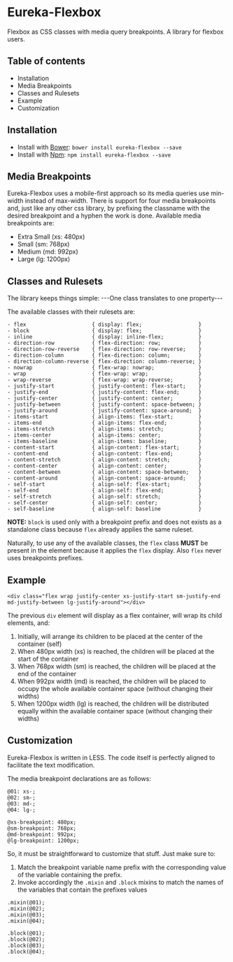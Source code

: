 # Eureka-Flexbox

Flexbox as CSS classes with media query breakpoints. A library for flexbox users.

## Table of contents

- Installation
- Media Breakpoints
- Classes and Rulesets
- Example
- Customization

## Installation

- Install with [Bower](https://bower.io/): `bower install eureka-flexbox --save`
- Install with [Npm](https://npmjs.com/): `npm install eureka-flexbox --save`

## Media Breakpoints

Eureka-Flexbox uses a mobile-first approach so its media queries use min-width instead of max-width. There is support for four media breakpoints and, just like any other css library, by prefixing the classname with the desired breakpoint and a hyphen the work is done. Available media breakpoints are:

 - Extra Small (xs: 480px)
 - Small (sm: 768px)
 - Medium (md: 992px)
 - Large (lg: 1200px)

## Classes and Rulesets

The library keeps things simple: ---One class translates to one property---

The available classes with their rulesets are:
```
- flex                     { display: flex;                  }
- block                    { display: flex;                  }
- inline                   { display: inline-flex;           }
- direction-row            { flex-direction: row;            }
- direction-row-reverse    { flex-direction: row-reverse;    }
- direction-column         { flex-direction: column;         }
- direction-column-reverse { flex-direction: column-reverse; }
- nowrap                   { flex-wrap: nowrap;              }
- wrap                     { flex-wrap: wrap;                }
- wrap-reverse             { flex-wrap: wrap-reverse;        }
- justify-start            { justify-content: flex-start;    }
- justify-end              { justify-content: flex-end;      }
- justify-center           { justify-content: center;        }
- justify-between          { justify-content: space-between; }
- justify-around           { justify-content: space-around;  }
- items-start              { align-items: flex-start;        }
- items-end                { align-items: flex-end;          }
- items-stretch            { align-items: stretch;           }
- items-center             { align-items: center;            }
- items-baseline           { align-items: baseline;          }
- content-start            { align-content: flex-start;      }
- content-end              { align-content: flex-end;        }
- content-stretch          { align-content: stretch;         }
- content-center           { align-content: center;          }
- content-between          { align-content: space-between;   }
- content-around           { align-content: space-around;    }
- self-start               { align-self: flex-start;         }
- self-end                 { align-self: flex-end;           }
- self-stretch             { align-self: stretch;            }
- self-center              { align-self: center;             }
- self-baseline            { align-self: baseline            }
```
**NOTE:** `block` is used only with a breakpoint prefix and does not exists as a standalone class because `flex` already applies the same ruleset.

Naturally, to use any of the available classes, the `flex` class **MUST** be present in the element because it applies the `flex` display. Also `flex` never uses breakpoints prefixes.

## Example

```
<div class="flex wrap justify-center xs-justify-start sm-justify-end md-justify-between lg-justify-around"></div>
```
The previous `div` element will display as a flex container, will wrap its child elements, and:
1. Initially, will arrange its children to be placed at the center of the container (self)
2. When 480px width (xs) is reached, the children will be placed at the start of the container
3. When 768px width (sm) is reached, the children will be placed at the end of the container
4. When 992px width (md) is reached, the children will be placed to occupy the whole available container space (without changing their widths)
5. When 1200px width (lg) is reached, the children will be distributed equally within the available container space (without changing their widths)

## Customization

Eureka-Flexbox is written in LESS. The code itself is perfectly aligned to facilitate the text modification.

The media breakpoint declarations are as follows:
```
@01: xs-;
@02: sm-;
@03: md-;
@04: lg-;

@xs-breakpoint: 480px;
@sm-breakpoint: 768px;
@md-breakpoint: 992px;
@lg-breakpoint: 1200px;
```

So, it must be straightforward to customize that stuff. Just make sure to:
1. Match the breakpoint variable name prefix with the corresponding value of the variable containing the prefix.
2. Invoke accordingly the `.mixin` and `.block` mixins to match the names of the variables that contain the prefixes values
```
.mixin(@01);
.mixin(@02);
.mixin(@03);
.mixin(@04);

.block(@01);
.block(@02);
.block(@03);
.block(@04);
```
